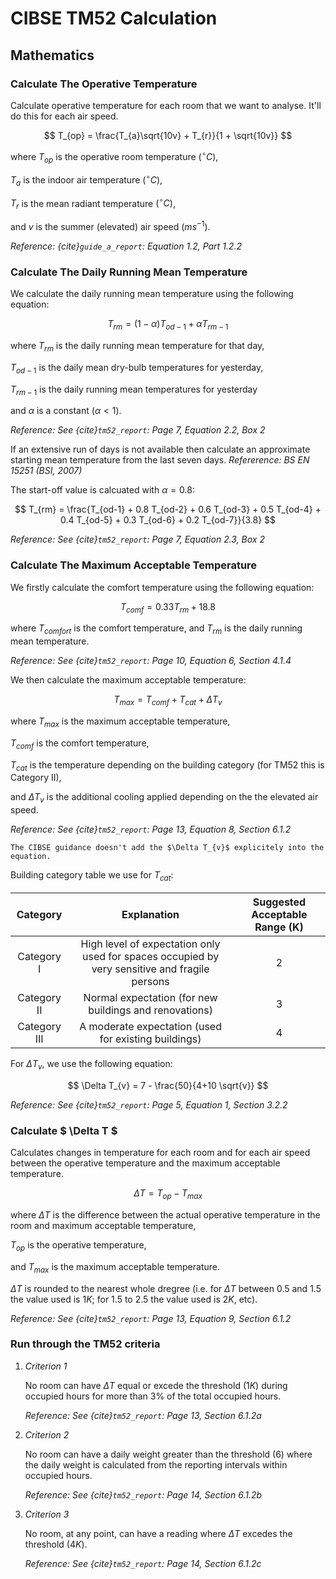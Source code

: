# CIBSE TM52 Calculation

## Mathematics
### Calculate The Operative Temperature
Calculate operative temperature for each room that we want to analyse.
It'll do this for each air speed. 

$$
    T_{op} = \frac{T_{a}\sqrt{10v} + T_{r}}{1 + \sqrt{10v}}
$$

where $T_{op}$ is the operative room temperature ($^\circ C$),

$T_{a}$ is the indoor air temperature $(^\circ C)$,

$T_{r}$ is the mean radiant temperature $(^\circ C)$,

and $v$ is the summer (elevated) air speed $(ms^{-1})$.

*Reference: {cite}`guide_a_report`: Equation 1.2, Part 1.2.2*
### Calculate The Daily Running Mean Temperature
We calculate the daily running mean temperature using the following equation:

$$
T_{rm} = (1 - \alpha) T_{od-1} + \alpha T_{rm-1} 
$$

where $T_{rm}$ is the daily running mean temperature for that day,

$T_{od-1}$ is the daily mean dry-bulb temperatures for yesterday,

$T_{rm-1}$ is the daily running mean temperatures for yesterday

and $\alpha$ is a constant $( \alpha < 1 )$.

*Reference: See {cite}`tm52_report`: Page 7, Equation 2.2, Box 2*

If an extensive run of days is not available then calculate an approximate starting mean temperature from the last seven days. *Refererence: BS EN 15251 (BSI, 2007)*

The start-off value is calcuated with $\alpha = 0.8$:

$$
T_{rm} = \frac{T_{od-1} + 0.8 T_{od-2} + 0.6 T_{od-3} + 0.5 T_{od-4} + 0.4 T_{od-5} + 0.3 T_{od-6} + 0.2 T_{od-7}}{3.8}
$$

*Reference: See {cite}`tm52_report`: Page 7, Equation 2.3, Box 2*

### Calculate The Maximum Acceptable Temperature
We firstly calculate the comfort temperature using the following equation:

$$
T_{comf} = 0.33 T_{rm} + 18.8
$$

where $T_{comfort}$ is the comfort temperature,
and $T_{rm}$ is the daily running mean temperature.

*Reference: See {cite}`tm52_report`: Page 10, Equation 6, Section 4.1.4*

We then calculate the maximum acceptable temperature:

$$
T_{max} = T_{comf} + T_{cat} + \Delta T_{v}
$$

where $T_{max}$ is the maximum acceptable temperature,

$T_{comf}$ is the comfort temperature,

$T_{cat}$ is the temperature depending on the building category (for TM52 this is Category II),

and $\Delta T_{v}$ is the additional cooling applied depending on the the elevated air speed.

*Reference: See {cite}`tm52_report`: Page 13, Equation 8, Section 6.1.2*

```{note} 
The CIBSE guidance doesn't add the $\Delta T_{v}$ explicitely into the equation.
```

Building category table we use for $T_{cat}$:

|   Category   |                                          Explanation                                          | Suggested Acceptable Range (K) |
| :----------: | :-------------------------------------------------------------------------------------------: | :----------------------------: |
|  Category I  | High level of expectation only used for spaces occupied by very sensitive and fragile persons |               2                |
| Category II  |                    Normal expectation (for new buildings and renovations)                     |               3                |
| Category III |                     A moderate expectation (used for existing buildings)                      |               4                |

For $\Delta T_{v}$, we use the following equation:

$$
\Delta T_{v} = 7 - \frac{50}{4+10 \sqrt{v}}
$$

*Reference: See {cite}`tm52_report`: Page 5, Equation 1, Section 3.2.2*


### Calculate $ \Delta T $
Calculates changes in temperature for each room and for each air speed between the operative temperature and the maximum acceptable temperature.

$$
\Delta T = T_{op} - T_{max}
$$

where $\Delta T$ is the difference between the actual operative temperature in the room and maximum acceptable temperature,

$T_{op}$ is the operative temperature,

and $T_{max}$ is the maximum acceptable temperature.

$\Delta T$ is rounded to the nearest whole dregree (i.e. for $\Delta T$ between $0.5$ and $1.5$ the value used is $1K$; for $1.5$ to $2.5$ the value used is $2K$, etc).

*Reference: See {cite}`tm52_report`: Page 13, Equation 9, Section 6.1.2*

### Run through the TM52 criteria
1. *Criterion 1* 
   
    No room can have $\Delta T$ equal or excede the threshold $(1K)$ during occupied hours for more than 3% of the total occupied hours. 
    
    *Reference: See {cite}`tm52_report`: Page 13, Section 6.1.2a*

2. *Criterion 2*
   
    No room can have a daily weight greater than the threshold (6) where the daily weight is calculated from the reporting intervals within occupied hours. 
    
    *Reference: See {cite}`tm52_report`: Page 14, Section 6.1.2b*

3. *Criterion 3* 
   
    No room, at any point, can have a reading where $\Delta T$ excedes the threshold $(4K)$. 
    
    *Reference: See {cite}`tm52_report`: Page 14, Section 6.1.2c*


```{bibliography}
```